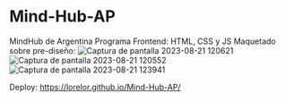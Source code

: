 # Mind-Hub-AP
MindHub de Argentina Programa Frontend: HTML, CSS y JS
Maquetado sobre pre-diseño:
![Captura de pantalla 2023-08-21 120621](https://github.com/LoreLor/Mind-Hub-AP/assets/86624472/96b3cdce-0f2f-4a38-a67c-aa650b023dd6)
![Captura de pantalla 2023-08-21 120552](https://github.com/LoreLor/Mind-Hub-AP/assets/86624472/3d9bef13-f4bd-4572-8618-14c839ca4c65)
![Captura de pantalla 2023-08-21 123941](https://github.com/LoreLor/Mind-Hub-AP/assets/86624472/7f6d9186-137c-4eea-b763-06b6a0371c0d)


Deploy: https://lorelor.github.io/Mind-Hub-AP/
